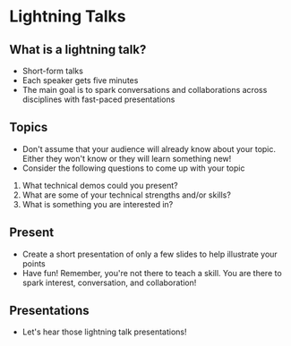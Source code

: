 # Lightning Talks

## What is a lightning talk?
* Short-form talks
* Each speaker gets five minutes
* The main goal is to spark conversations and collaborations across disciplines with fast-paced presentations

## Topics
* Don't assume that your audience will already know about your topic. Either they won't know or they will learn something new!
* Consider the following questions to come up with your topic
1. What technical demos could you present?
2. What are some of your technical strengths and/or skills?
3. What is something you are interested in?

## Present
* Create a short presentation of only a few slides to help illustrate your points
* Have fun! Remember, you're not there to teach a skill. You are there to spark interest, conversation, and collaboration!

## Presentations
* Let's hear those lightning talk presentations!
